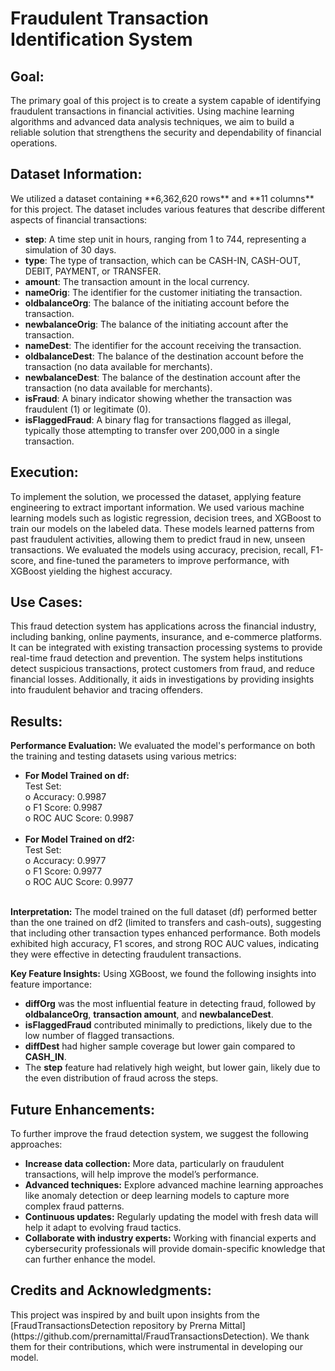# Fraudulent Transaction Identification System

<h2>Goal:</h2> 
The primary goal of this project is to create a system capable of identifying fraudulent transactions in financial activities. Using machine learning algorithms and advanced data analysis techniques, we aim to build a reliable solution that strengthens the security and dependability of financial operations.

<h2>Dataset Information:</h2> 
We utilized a dataset containing **6,362,620 rows** and **11 columns** for this project. The dataset includes various features that describe different aspects of financial transactions:

<ul>
<li><b>step</b>: A time step unit in hours, ranging from 1 to 744, representing a simulation of 30 days.</li>
<li><b>type</b>: The type of transaction, which can be CASH-IN, CASH-OUT, DEBIT, PAYMENT, or TRANSFER.</li>
<li><b>amount</b>: The transaction amount in the local currency.</li>
<li><b>nameOrig</b>: The identifier for the customer initiating the transaction.</li>
<li><b>oldbalanceOrg</b>: The balance of the initiating account before the transaction.</li>
<li><b>newbalanceOrig</b>: The balance of the initiating account after the transaction.</li>
<li><b>nameDest</b>: The identifier for the account receiving the transaction.</li>
<li><b>oldbalanceDest</b>: The balance of the destination account before the transaction (no data available for merchants).</li>
<li><b>newbalanceDest</b>: The balance of the destination account after the transaction (no data available for merchants).</li>
<li><b>isFraud</b>: A binary indicator showing whether the transaction was fraudulent (1) or legitimate (0).</li>
<li><b>isFlaggedFraud</b>: A binary flag for transactions flagged as illegal, typically those attempting to transfer over 200,000 in a single transaction.</li>
</ul>

<h2>Execution:</h2> 
To implement the solution, we processed the dataset, applying feature engineering to extract important information. We used various machine learning models such as logistic regression, decision trees, and XGBoost to train our models on the labeled data. These models learned patterns from past fraudulent activities, allowing them to predict fraud in new, unseen transactions. We evaluated the models using accuracy, precision, recall, F1-score, and fine-tuned the parameters to improve performance, with XGBoost yielding the highest accuracy.

<h2>Use Cases:</h2> 
This fraud detection system has applications across the financial industry, including banking, online payments, insurance, and e-commerce platforms. It can be integrated with existing transaction processing systems to provide real-time fraud detection and prevention.
The system helps institutions detect suspicious transactions, protect customers from fraud, and reduce financial losses. Additionally, it aids in investigations by providing insights into fraudulent behavior and tracing offenders.

<h2>Results:</h2> 
<b>Performance Evaluation:</b> 
We evaluated the model's performance on both the training and testing datasets using various metrics:

<ul>
<li><b>For Model Trained on df:</b><br>
Test Set:<br>
o Accuracy: 0.9987<br>
o F1 Score: 0.9987<br>
o ROC AUC Score: 0.9987<br><br>

<li><b>For Model Trained on df2:</b><br>
Test Set:<br>
o Accuracy: 0.9977<br>
o F1 Score: 0.9977<br>
o ROC AUC Score: 0.9977<br><br>
</ul>

<b>Interpretation:</b> 
The model trained on the full dataset (df) performed better than the one trained on df2 (limited to transfers and cash-outs), suggesting that including other transaction types enhanced performance. Both models exhibited high accuracy, F1 scores, and strong ROC AUC values, indicating they were effective in detecting fraudulent transactions.

<b>Key Feature Insights:</b> 
Using XGBoost, we found the following insights into feature importance:

<ul>
<li><b>diffOrg</b> was the most influential feature in detecting fraud, followed by <b>oldbalanceOrg</b>, <b>transaction amount</b>, and <b>newbalanceDest</b>.</li>
<li><b>isFlaggedFraud</b> contributed minimally to predictions, likely due to the low number of flagged transactions.</li>
<li><b>diffDest</b> had higher sample coverage but lower gain compared to <b>CASH_IN</b>.</li>
<li>The <b>step</b> feature had relatively high weight, but lower gain, likely due to the even distribution of fraud across the steps.</li>
</ul>

<h2>Future Enhancements:</h2> 
To further improve the fraud detection system, we suggest the following approaches:

<ul>
<li><b>Increase data collection:</b> More data, particularly on fraudulent transactions, will help improve the model’s performance.</li>
<li><b>Advanced techniques:</b> Explore advanced machine learning approaches like anomaly detection or deep learning models to capture more complex fraud patterns.</li>
<li><b>Continuous updates:</b> Regularly updating the model with fresh data will help it adapt to evolving fraud tactics.</li>
<li><b>Collaborate with industry experts:</b> Working with financial experts and cybersecurity professionals will provide domain-specific knowledge that can further enhance the model.</li>
</ul>

<h2>Credits and Acknowledgments:</h2> 
This project was inspired by and built upon insights from the [FraudTransactionsDetection repository by Prerna Mittal](https://github.com/prernamittal/FraudTransactionsDetection). We thank them for their contributions, which were instrumental in developing our model.
